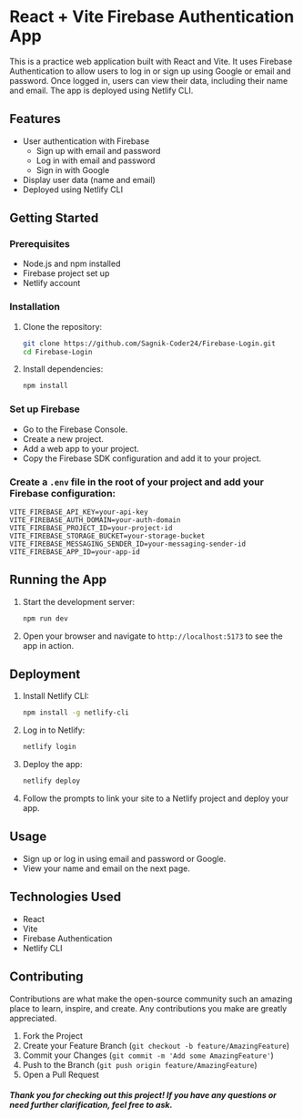# React + Vite Firebase Authentication App

This is a practice web application built with React and Vite. It uses Firebase Authentication to allow users to log in or sign up using Google or email and password. Once logged in, users can view their data, including their name and email. The app is deployed using Netlify CLI.

## Features

- User authentication with Firebase
  - Sign up with email and password
  - Log in with email and password
  - Sign in with Google
- Display user data (name and email)
- Deployed using Netlify CLI

## Getting Started

### Prerequisites

- Node.js and npm installed
- Firebase project set up
- Netlify account

### Installation

1. Clone the repository:

   ```bash
   git clone https://github.com/Sagnik-Coder24/Firebase-Login.git
   cd Firebase-Login

   ```

2. Install dependencies:
   ```bash
   npm install
   ```

### Set up Firebase

- Go to the Firebase Console.
- Create a new project.
- Add a web app to your project.
- Copy the Firebase SDK configuration and add it to your project.

### Create a `.env` file in the root of your project and add your Firebase configuration:

```env
VITE_FIREBASE_API_KEY=your-api-key
VITE_FIREBASE_AUTH_DOMAIN=your-auth-domain
VITE_FIREBASE_PROJECT_ID=your-project-id
VITE_FIREBASE_STORAGE_BUCKET=your-storage-bucket
VITE_FIREBASE_MESSAGING_SENDER_ID=your-messaging-sender-id
VITE_FIREBASE_APP_ID=your-app-id
```

## Running the App

1. Start the development server:

   ```bash
   npm run dev
   ```

2. Open your browser and navigate to `http://localhost:5173` to see the app in action.

## Deployment

1. Install Netlify CLI:

   ```bash
   npm install -g netlify-cli
   ```

2. Log in to Netlify:

   ```bash
   netlify login
   ```

3. Deploy the app:

   ```bash
   netlify deploy
   ```

4. Follow the prompts to link your site to a Netlify project and deploy your app.

## Usage

- Sign up or log in using email and password or Google.
- View your name and email on the next page.

## Technologies Used

- React
- Vite
- Firebase Authentication
- Netlify CLI

## Contributing

Contributions are what make the open-source community such an amazing place to learn, inspire, and create. Any contributions you make are greatly appreciated.

1. Fork the Project
2. Create your Feature Branch (`git checkout -b feature/AmazingFeature`)
3. Commit your Changes (`git commit -m 'Add some AmazingFeature'`)
4. Push to the Branch (`git push origin feature/AmazingFeature`)
5. Open a Pull Request

##### Thank you for checking out this project! If you have any questions or need further clarification, feel free to ask.
